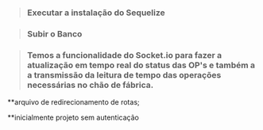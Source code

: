 > ### **Executar a instalação do Sequelize**

> ### **Subir o Banco**

> ### **Temos a funcionalidade do Socket.io para fazer a atualização em tempo real do status das OP's e também a a transmissão da leitura de tempo das operações necessárias no chão de fábrica.**

**arquivo de redirecionamento de rotas;

**inicialmente projeto sem autenticação
